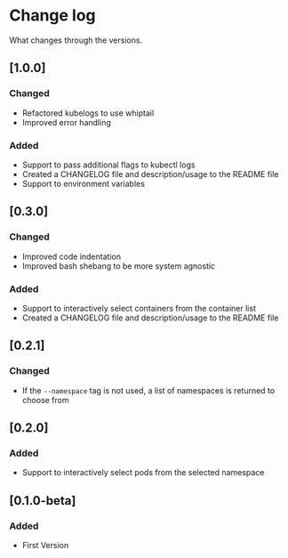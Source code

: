 # Change log
What changes through the versions.

## [1.0.0]
### Changed
 - Refactored kubelogs to use whiptail
 - Improved error handling
### Added
 - Support to pass additional flags to kubectl logs
 - Created a CHANGELOG file and description/usage to the README file
 - Support to environment variables

## [0.3.0]
### Changed
 - Improved code indentation
 - Improved bash shebang to be more system agnostic
### Added
 - Support to interactively select containers from the container list
 - Created a CHANGELOG file and description/usage to the README file

## [0.2.1]
### Changed
 - If the `--namespace` tag is not used, a list of namespaces is returned to choose from

## [0.2.0]
### Added
 - Support to interactively select pods from the selected namespace

## [0.1.0-beta]
### Added
 - First Version
